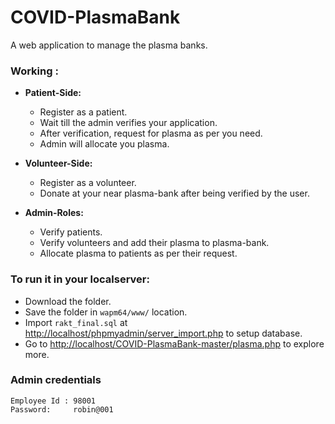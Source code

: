 # COVID-PlasmaBank
A web application to manage the plasma banks.

### Working :
- <b> Patient-Side: </b>
  - Register as a patient.
  - Wait till the admin verifies your application.
  - After verification, request for plasma as per you need.
  - Admin will allocate you plasma.
  
- <b> Volunteer-Side: </b>
  - Register as a volunteer.
  - Donate at your near plasma-bank after being verified by the user.
  
- <b> Admin-Roles: </b>
  - Verify patients.
  - Verify volunteers and add their plasma to plasma-bank.    
  - Allocate plasma to patients as per their request.


### To run it in your localserver:
 - Download the folder.
 - Save the folder in `wapm64/www/` location.
 - Import `rakt_final.sql` at [http://localhost/phpmyadmin/server_import.php](http://localhost/phpmyadmin/server_import.php) to setup database.
 - Go to [http://localhost/COVID-PlasmaBank-master/plasma.php](http://localhost/COVID-PlasmaBank-master/plasma.php) to explore more.
 

### Admin credentials
```
Employee Id : 98001
Password:     robin@001  
```
